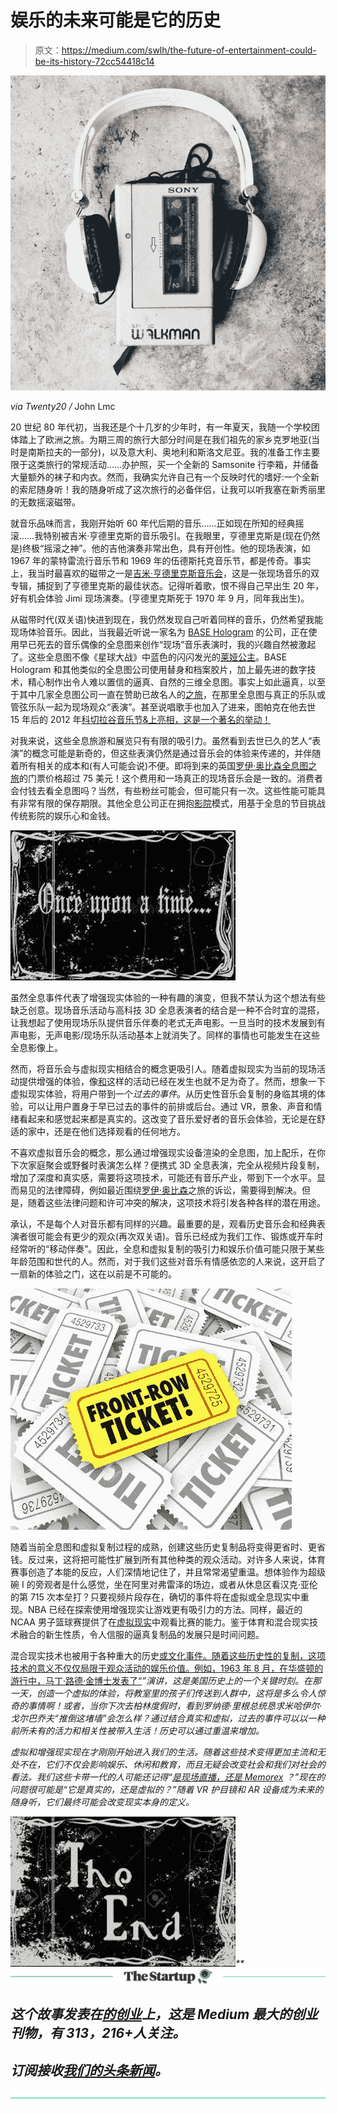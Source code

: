 # 娱乐的未来可能是它的历史

> 原文：<https://medium.com/swlh/the-future-of-entertainment-could-be-its-history-72cc54418c14>

![](img/aba99049aa1deff093bd9d2db8ec44f8.png)

*via Twenty20 /* John Lmc

20 世纪 80 年代初，当我还是个十几岁的少年时，有一年夏天，我随一个学校团体踏上了欧洲之旅。为期三周的旅行大部分时间是在我们祖先的家乡克罗地亚(当时是南斯拉夫的一部分)，以及意大利、奥地利和斯洛文尼亚。我的准备工作主要限于这类旅行的常规活动……办护照，买一个全新的 Samsonite 行李箱，并储备大量额外的袜子和内衣。然而，我确实允许自己有一个反映时代的嗜好:一个全新的索尼随身听！我的随身听成了这次旅行的必备伴侣，让我可以听我塞在新秀丽里的无数摇滚磁带。

就音乐品味而言，我刚开始听 60 年代后期的音乐……正如现在所知的经典摇滚……我特别被吉米·亨德里克斯的音乐吸引。在我眼里，亨德里克斯是(现在仍然是)终极“摇滚之神”。他的吉他演奏非常出色，具有开创性。他的现场表演，如 1967 年的蒙特雷流行音乐节和 1969 年的伍德斯托克音乐节，都是传奇。事实上，我当时最喜欢的磁带之一是[吉米·亨德里克斯音乐会](https://www.amazon.com/Jimi-Hendrix-Concerts/dp/B00000I250/ref=sr_1_fkmr2_1?ie=UTF8&qid=1520455009&sr=8-1-fkmr2&keywords=THE+JIMI+HENDRIX+CONCERTS+sealed+original+1982+Double+LP)，这是一张现场音乐的双专辑，捕捉到了亨德里克斯的最佳状态。记得听着歌，恨不得自己早出生 20 年，好有机会体验 Jimi 现场演奏。(亨德里克斯死于 1970 年 9 月，同年我出生)。

从磁带时代(双关语)快进到现在，我仍然发现自己听着同样的音乐，仍然希望我能现场体验音乐。因此，当我最近听说一家名为 [BASE Hologram](https://basehologram.com/) 的公司，正在使用早已死去的音乐偶像的全息图来创作“现场”音乐表演时，我的兴趣自然被激起了。这些全息图不像《星球大战》中蓝色的闪闪发光的[莱娅公主](https://www.theguardian.com/science/2013/mar/20/princess-leia-hologram-3d-display)。BASE Hologram 和其他类似的全息图公司使用替身和档案胶片，加上最先进的数字技术，精心制作出令人难以置信的逼真、自然的三维全息图。事实上如此逼真，以至于其中几家全息图公司一直在赞助已故名人的[之旅](https://www.rollingstone.com/music/features/inside-the-celebrity-hologram-trend-20151204)，在那里全息图与真正的乐队或管弦乐队一起为现场观众“表演”。甚至说唱歌手也加入了进来，图帕克在他去世 15 年后的 2012 年[科切拉谷音乐节&上亮相，这是一个著名的举动！](https://www.washingtonpost.com/business/technology/how-the-tupac-hologram-works/2012/04/18/gIQA1ZVyQT_story.html?utm_term=.01be8091afc7)

对我来说，这些全息旅游和展览只有有限的吸引力。虽然看到去世已久的艺人“表演”的概念可能是新奇的，但这些表演仍然是通过音乐会的体验来传递的，并伴随着所有相关的成本和(有人可能会说)不便。即将到来的英国[罗伊·奥比森全息图之旅](https://www.ticketline.co.uk/order/tickets/13330326/roy-orbison-in-dreams-the-hologram-uk-tour-manchester-o2-apollo-theatre-2018-04-11-19-30-00)的门票价格超过 75 美元！这个费用和一场真正的现场音乐会是一致的。消费者会付钱去看全息图吗？当然，有些粉丝可能会，但可能只有一次。这些性能可能具有非常有限的保存期限。其他全息公司正在拥抱[影院](http://www.lamag.com/culturefiles/months-delays-worlds-first-hologram-theater-finally-opening-hollywood/)模式，用基于全息的节目挑战传统影院的娱乐心和金钱。

![](img/d9b044837305f60a217f66755daef131.png)

虽然全息事件代表了增强现实体验的一种有趣的演变，但我不禁认为这个想法有些缺乏创意。现场音乐活动与高科技 3D 全息表演者的结合是一种不合时宜的混搭，让我想起了使用现场乐队提供音乐伴奏的老式无声电影。一旦当时的技术发展到有声电影，无声电影/现场乐队活动基本上就消失了。同样的事情也可能发生在这些全息影像上。

然而，将音乐会与虚拟现实相结合的概念更吸引人。随着虚拟现实为当前的现场活动提供增强的体验，像[和](https://www.wired.com/brandlab/2017/07/live-concerts-take-virtual-virtual-reality/)这样的活动已经在发生也就不足为奇了。然而，想象一下虚拟现实体验，将用户带到一个*过去的事件*。从历史性音乐会复制的身临其境的体验，可以让用户置身于早已过去的事件的前排或后台。通过 VR，景象、声音和情绪看起来和感觉起来都是真实的。这改变了音乐爱好者的音乐会体验，无论是在舒适的家中，还是在他们选择观看的任何地方。

不喜欢虚拟音乐会的概念，那么通过增强现实设备渲染的全息图，加上配乐，在你下次家庭聚会或野餐时表演怎么样？便携式 3D 全息表演，完全从视频片段复制，增加了深度和真实感，需要将这项技术，可能还有音乐产业，带到下一个水平。显而易见的法律障碍，例如最近围绕[罗伊·奥比森](https://www.forbes.com/sites/legalentertainment/2017/12/29/ghost-concert-in-legal-purgatory-the-dispute-over-the-late-roy-orbisons-planned-hologram-concerts/#1edbfd9b23bc)之旅的诉讼，需要得到解决。但是，随着这些法律问题和许可冲突的解决，这项技术将引发各种各样的潜在用途。

承认，不是每个人对音乐都有同样的兴趣。最重要的是，观看历史音乐会和经典表演者很可能会有更少的观众(再次双关语)。音乐已经成为我们工作、锻炼或开车时经常听的“移动伴奏”。因此，全息和虚拟复制的吸引力和娱乐价值可能只限于某些年龄范围和世代的人。然而，对于我们这些对音乐有情感依恋的人来说，这开启了一扇新的体验之门，这在以前是不可能的。

![](img/b1f51891451a346936171e07f776b7e3.png)

随着当前全息图和虚拟复制过程的成熟，创建这些历史复制品将变得更省时、更省钱。反过来，这将把可能性扩展到所有其他种类的观众活动。对许多人来说，体育赛事创造了本能的反应，人们深情地记住了，并且常常渴望重温。想体验作为超级碗 I 的旁观者是什么感觉，坐在阿里对弗雷泽的场边，或者从休息区看汉克·亚伦的第 715 次本垒打？只要视频片段存在，确切的事件将在虚拟或全息现实中重现。NBA 已经在探索使用增强现实让游戏更有吸引力的方法。同样，最近的 NCAA 男子篮球赛提供了在[虚拟现实](https://www.ncaa.com/news/basketball-men/article/2018-03-13/how-watch-ncaa-march-madness-virtual-reality-step-step-guide)中观看比赛的能力。鉴于体育和混合现实技术融合的新生性质，令人信服的逼真复制品的发展只是时间问题。

混合现实技术也被用于各种重大的历史[或文化事件。随着这些历史性的复制，这项技术的意义不仅仅局限于观众活动的娱乐价值。例如，1963 年 8 月，在华盛顿的游行中，马丁·路德·金博士发表了“](https://motherboard.vice.com/en_us/article/3kzzmy/with-vr-history-you-can-hear-the-bombs-drop-in-trafalgar-square)[](https://www.youtube.com/watch?v=smEqnnklfYs)*”演讲，这是美国历史上的一个关键时刻。在那一天，创造一个虚拟的体验，将教室里的孩子们传送到人群中，这将是多么令人惊奇的事情啊！或者，当你下次去柏林度假时，看到罗纳德·里根总统恳求米哈伊尔·戈尔巴乔夫“推倒这堵墙”会怎么样？通过结合真实和虚拟，过去的事件可以以一种前所未有的活力和相关性被带入生活！历史可以通过重温来增加。*

*虚拟和增强现实现在才刚刚开始进入我们的生活。随着这些技术变得更加主流和无处不在，它们不仅会影响娱乐、休闲和教育，而且无疑会改变社会和我们对社会的看法。我们这些卡带一代的人可能还记得“[是现场直播，还是 Memorex](https://www.youtube.com/watch?v=lhfugTnXJV4) ？”现在的问题很可能是“它是真实的，还是虚拟的？”随着 VR 护目镜和 AR 设备成为未来的随身听，它们最终可能会改变现实本身的定义。*

*![](img/50591afef94ad3238b316c9a1aee8978.png)**[![](img/308a8d84fb9b2fab43d66c117fcc4bb4.png)](https://medium.com/swlh)*

## *这个故事发表在[的创业](https://medium.com/swlh)上，这是 Medium 最大的创业刊物，有 313，216+人关注。*

## *订阅接收[我们的头条新闻](http://growthsupply.com/the-startup-newsletter/)。*

*[![](img/b0164736ea17a63403e660de5dedf91a.png)](https://medium.com/swlh)*